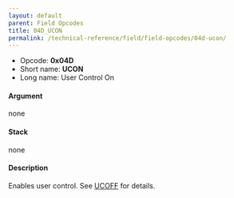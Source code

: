 ```yaml
---
layout: default
parent: Field Opcodes
title: 04D_UCON
permalink: /technical-reference/field/field-opcodes/04d-ucon/
---
```


-   Opcode: **0x04D**
-   Short name: **UCON**
-   Long name: User Control On

#### Argument

none

#### Stack

none

#### Description

Enables user control. See [UCOFF](04E_UCOFF) for details.
